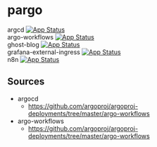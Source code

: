 # pargo

argcd [![App Status](https://argocd.plasa.cloud/api/badge?name=argocd&revision=true)](https://argocd.plasa.cloud/applications/argocd)  
argo-workflows [![App Status](https://argocd.plasa.cloud/api/badge?name=argo-workflows&revision=true)](https://argocd.plasa.cloud/applications/argo-workflows)  
ghost-blog [![App Status](https://argocd.plasa.cloud/api/badge?name=ghost-blog&revision=true)](https://argocd.plasa.cloud/applications/ghost-blog)  
grafana-external-ingress [![App Status](https://argocd.plasa.cloud/api/badge?name=grafana-external-ingress&revision=true)](https://argocd.plasa.cloud/applications/grafana-external-ingress)  
n8n [![App Status](https://argocd.plasa.cloud/api/badge?name=n8n&revision=true)](https://argocd.plasa.cloud/applications/n8n)

## Sources
* argocd
  * https://github.com/argoproj/argoproj-deployments/tree/master/argo-workflows
* argo-workflows
  * https://github.com/argoproj/argoproj-deployments/tree/master/argo-workflows